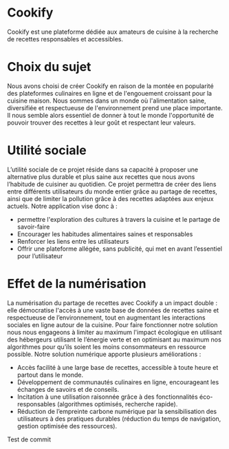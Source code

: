 # Cookify
Cookify est une plateforme dédiée aux amateurs de cuisine à la recherche de recettes responsables et accessibles.
# Choix du sujet
Nous avons choisi de créer Cookify en raison de la montée en popularité des plateformes culinaires en ligne et de l'engouement croissant pour la cuisine maison. Nous sommes dans un monde où l'alimentation saine, diversifiée et respectueuse de l'environnement prend une place importante. Il nous semble alors essentiel de donner à tout le monde l'opportunité de pouvoir trouver des recettes à leur goût et respectant leur valeurs.
# Utilité sociale
L’utilité sociale de ce projet réside dans sa capacité à proposer une alternative plus durable et plus saine aux recettes que nous avons l’habitude de cuisiner au quotidien. Ce projet permettra de créer des liens entre différents utilisateurs du monde entier grâce au partage de recettes, ainsi que de limiter la pollution grâce à des recettes adaptées aux enjeux actuels. Notre application vise donc à : 
- permettre l'exploration des cultures à travers la cuisine et le partage de savoir-faire
- Encourager les habitudes alimentaires saines et responsables
- Renforcer les liens entre les utilisateurs
- Offrir une plateforme allégée, sans publicité, qui met en avant l’essentiel pour l’utilisateur
# Effet de la numérisation
La numérisation du partage de recettes avec Cookify a un impact double : elle démocratise l'accès à une vaste base de données de recettes saine et respectueuse de l’environnement, tout en augmentant les interactions sociales en ligne autour de la cuisine. Pour faire fonctionner notre solution nous nous engageons à limiter au maximum l'impact écologique en utilisant des hébergeurs utilisant le l’énergie verte et en optimisant au maximum nos algorithmes pour qu’ils soient les moins consommateurs en ressource possible. Notre solution numérique apporte plusieurs améliorations : 
- Accès facilité à une large base de recettes, accessible à toute heure et partout dans le monde.
- Développement de communautés culinaires en ligne, encourageant les échanges de savoirs et de conseils.
- Incitation à une utilisation raisonnée grâce à des fonctionnalités éco-responsables (algorithmes optimisés, recherche rapide).
- Réduction de l’empreinte carbone numérique par la sensibilisation des utilisateurs à des pratiques durables (réduction du temps de navigation, gestion optimisée des ressources).

Test de commit